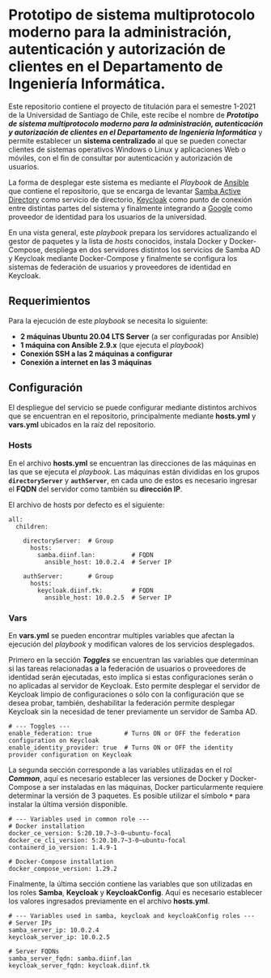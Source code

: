 # Prototipo de sistema multiprotocolo moderno para la administración, autenticación y autorización de clientes en el Departamento de Ingeniería Informática.

Este repositorio contiene el proyecto de titulación para el semestre 1-2021 de la Universidad de Santiago de Chile, este recibe el nombre de ***Prototipo de sistema multiprotocolo moderno para la administración, autenticación y autorización de clientes en el Departamento de Ingeniería Informática*** y permite establecer un **sistema centralizado** al que se pueden conectar clientes de sistemas operativos Windows o Linux y aplicaciones Web o móviles, con el fin de consultar por autenticación y autorización de usuarios.

La forma de desplegar este sistema es mediante el *Playbook* de [Ansible](https://www.ansible.com/) que contiene el repositorio, que se encarga de levantar [Samba Active Directory](https://www.samba.org/) como servicio de directorio, [Keycloak](https://www.keycloak.org/) como punto de conexión entre distintas partes del sistema y finalmente integrando a [Google](https://developers.google.com/identity/protocols/oauth2/openid-connect) como proveedor de identidad para los usuarios de la universidad.

En una vista general, este *playbook* prepara los servidores actualizando el gestor de paquetes y la lista de *hosts* conocidos, instala Docker y Docker-Compose, despliega en dos servidores distintos los servicios de Samba AD y Keycloak mediante Docker-Compose y finalmente se configura los sistemas de federación de usuarios y proveedores de identidad en Keycloak.

## Requerimientos

Para la ejecución de este *playbook* se necesita lo siguiente:

 - **2 máquinas Ubuntu 20.04 LTS Server** (a ser configuradas por Ansible)
 - **1 máquina con Ansible 2.9.x** (que ejecuta el *playbook*)
 - **Conexión SSH a las 2 máquinas a configurar**
 - **Conexión a internet en las 3 máquinas**

## Configuración

El despliegue del servicio se puede configurar mediante distintos archivos que se encuentran en el repositorio, principalmente mediante **hosts.yml** y **vars.yml** ubicados en la raíz del repositorio.

### Hosts

En el archivo **hosts.yml** se encuentran las direcciones de las máquinas en las que se ejecuta el *playbook*. Las máquinas están divididas en los grupos **`directoryServer`** y **`authServer`**, en cada uno de estos es necesario ingresar el **FQDN** del servidor como también su **dirección IP**.

El archivo de hosts por defecto es el siguiente:

    all:
      children:
      
        directoryServer:  # Group
          hosts:
            samba.diinf.lan:          # FQDN
              ansible_host: 10.0.2.4  # Server IP
              
        authServer:       # Group
          hosts:
            keycloak.diinf.tk:        # FQDN
              ansible_host: 10.0.2.5  # Server IP

### Vars

En **vars.yml** se pueden encontrar multiples variables que afectan la ejecución del *playbook* y modifican valores de los servicios desplegados. 

Primero en la sección ***Toggles*** se encuentran las variables que determinan si las tareas relacionadas a la federación de usuarios o proveedores de identidad serán ejecutadas, esto implica si estas configuraciones serán o no aplicadas al servidor de Keycloak. Esto permite desplegar el servidor de Keycloak limpio de configuraciones o sólo con la configuración que se desea probar, también, deshabilitar la federación permite desplegar Keycloak sin la necesidad de tener previamente un servidor de Samba AD.

    # --- Toggles ---
    enable_federation: true	        # Turns ON or OFF the federation configuration on Keycloak
    enable_identity_provider: true	# Turns ON or OFF the identity provider configuration on Keycloak

La segunda sección corresponde a las variables utilizadas en el rol ***Common***, aquí es necesario establecer las versiones de Docker y Docker-Compose a ser instaladas en las máquinas, Docker particularmente requiere determinar la versión de 3 paquetes. Es posible utilizar el símbolo **`*`** para instalar la última versión disponible.

    # --- Variables used in common role ---
    # Docker installation
    docker_ce_version: 5:20.10.7~3-0~ubuntu-focal
    docker_ce_cli_version: 5:20.10.7~3-0~ubuntu-focal
    containerd_io_version: 1.4.9-1
    
    # Docker-Compose installation
    docker_compose_version: 1.29.2

Finalmente, la última sección contiene las variables que son utilizadas en los roles **Samba**, **Keycloak** y **KeycloakConfig**. Aquí es necesario establecer los valores ingresados previamente en el archivo **hosts.yml**.

    # --- Variables used in samba, keycloak and keycloakConfig roles ---
    # Server IPs
    samba_server_ip: 10.0.2.4
    keycloak_server_ip: 10.0.2.5
    
    # Server FQDNs
    samba_server_fqdn: samba.diinf.lan
    keycloak_server_fqdn: keycloak.diinf.tk

